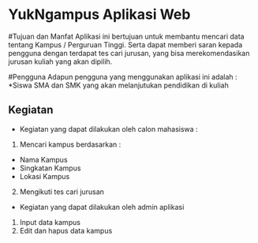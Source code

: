 # YukNgampus Aplikasi Web

#Tujuan dan Manfat
Aplikasi ini bertujuan untuk membantu mencari data tentang Kampus / Perguruan Tinggi.
Serta dapat memberi saran kepada pengguna dengan terdapat tes cari jurusan, yang bisa merekomendasikan jurusan kuliah yang akan dipilih.

#Pengguna
Adapun pengguna yang menggunakan aplikasi ini adalah :
*Siswa SMA dan SMK yang akan melanjutukan pendidikan di kuliah

Kegiatan
--------
  * Kegiatan yang dapat dilakukan oleh calon mahasiswa : 
  1. Mencari kampus berdasarkan :
  * Nama Kampus
  * Singkatan Kampus
  * Lokasi Kampus
  2. Mengikuti tes cari jurusan

  * Kegiatan yang dapat dilakukan oleh admin aplikasi
  1. Input data kampus
  2. Edit dan hapus data kampus


